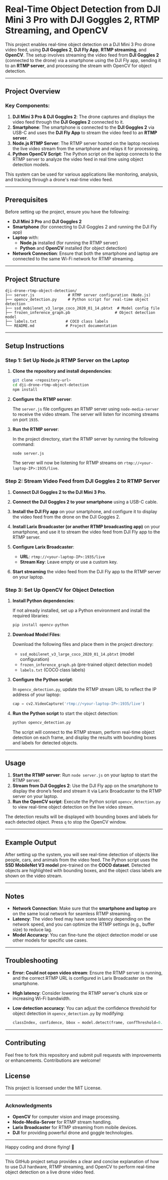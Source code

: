 # Real-Time Object Detection from DJI Mini 3 Pro with DJI Goggles 2, RTMP Streaming, and OpenCV

This project enables real-time object detection on a DJI Mini 3 Pro drone video feed, using **DJI Goggles 2**, **DJI Fly App**, **RTMP streaming**, and **OpenCV**. The setup involves streaming the video feed from **DJI Goggles 2** (connected to the drone) via a smartphone using the DJI Fly app, sending it to an **RTMP server**, and processing the stream with OpenCV for object detection.

---

## Project Overview

### Key Components:
1. **DJI Mini 3 Pro & DJI Goggles 2**: The drone captures and displays the video feed through the **DJI Goggles 2** connected to it.
2. **Smartphone**: The smartphone is connected to the **DJI Goggles 2** via USB-C and uses the **DJI Fly App** to stream the video feed to an **RTMP server**.
3. **Node.js RTMP Server**: The RTMP server hosted on the laptop receives the live video stream from the smartphone and relays it for processing.
4. **Python OpenCV Script**: The Python script on the laptop connects to the RTMP server to analyze the video feed in real time using object detection models.

This system can be used for various applications like monitoring, analysis, and tracking through a drone's real-time video feed.

---

## Prerequisites

Before setting up the project, ensure you have the following:

- **DJI Mini 3 Pro** and **DJI Goggles 2**
- **Smartphone** (for connecting to DJI Goggles 2 and running the DJI Fly app)
- **Laptop** with:
  - **Node.js** installed (for running the RTMP server)
  - **Python** and **OpenCV** installed (for object detection)
- **Network Connection**: Ensure that both the smartphone and laptop are connected to the same Wi-Fi network for RTMP streaming.

---

## Project Structure

```
dji-drone-rtmp-object-detection/
├── server.js               # RTMP server configuration (Node.js)
├── opencv_detection.py     # Python script for real-time object detection
├── ssd_mobilenet_v3_large_coco_2020_01_14.pbtxt  # Model config file
├── frozen_inference_graph.pb                    # Object detection model
├── labels.txt             # COCO class labels
└── README.md              # Project documentation
```

---

## Setup Instructions

### Step 1: Set Up Node.js RTMP Server on the Laptop

1. **Clone the repository and install dependencies**:

   ```bash
   git clone <repository-url>
   cd dji-drone-rtmp-object-detection
   npm install
   ```

2. **Configure the RTMP server**:

   The `server.js` file configures an RTMP server using `node-media-server` to receive the video stream. The server will listen for incoming streams on port `1935`.

3. **Run the RTMP server**:

   In the project directory, start the RTMP server by running the following command:

   ```bash
   node server.js
   ```

   The server will now be listening for RTMP streams on `rtmp://<your-laptop-IP>:1935/live`.

### Step 2: Stream Video Feed from DJI Goggles 2 to RTMP Server

1. **Connect DJI Goggles 2 to the DJI Mini 3 Pro**.

2. **Connect the DJI Goggles 2 to your smartphone** using a USB-C cable.

3. **Install the DJI Fly app** on your smartphone, and configure it to display the video feed from the drone on the DJI Goggles 2.

4. **Install Larix Broadcaster (or another RTMP broadcasting app)** on your smartphone, and use it to stream the video feed from DJI Fly app to the RTMP server.

5. **Configure Larix Broadcaster**:
   - **URL**: `rtmp://<your-laptop-IP>:1935/live`
   - **Stream Key**: Leave empty or use a custom key.
   
6. **Start streaming** the video feed from the DJI Fly app to the RTMP server on your laptop.

### Step 3: Set Up OpenCV for Object Detection

1. **Install Python dependencies**:

   If not already installed, set up a Python environment and install the required libraries:

   ```bash
   pip install opencv-python
   ```

2. **Download Model Files**:

   Download the following files and place them in the project directory:
   - `ssd_mobilenet_v3_large_coco_2020_01_14.pbtxt` (model configuration)
   - `frozen_inference_graph.pb` (pre-trained object detection model)
   - `labels.txt` (COCO class labels)

3. **Configure the Python script**:

   In `opencv_detection.py`, update the RTMP stream URL to reflect the IP address of your laptop:

   ```python
   cap = cv2.VideoCapture('rtmp://<your-laptop-IP>:1935/live')
   ```

4. **Run the Python script** to start the object detection:

   ```bash
   python opencv_detection.py
   ```

   The script will connect to the RTMP stream, perform real-time object detection on each frame, and display the results with bounding boxes and labels for detected objects.

---

## Usage

1. **Start the RTMP server**: Run `node server.js` on your laptop to start the RTMP server.
2. **Stream from DJI Goggles 2**: Use the DJI Fly app on the smartphone to display the drone’s feed and stream it via Larix Broadcaster to the RTMP server on your laptop.
3. **Run the OpenCV script**: Execute the Python script `opencv_detection.py` to view real-time object detection on the live video stream.

The detection results will be displayed with bounding boxes and labels for each detected object. Press `q` to stop the OpenCV window.

---

## Example Output

After setting up the system, you will see real-time detection of objects like people, cars, and animals from the video feed. The Python script uses the **SSD MobileNet V3 model** pre-trained on the **COCO dataset**. Detected objects are highlighted with bounding boxes, and the object class labels are shown on the video stream.

---

## Notes

- **Network Connection**: Make sure that the **smartphone and laptop** are on the same local network for seamless RTMP streaming.
- **Latency**: The video feed may have some latency depending on the network speed, and you can optimize the RTMP settings (e.g., buffer size) to reduce lag.
- **Model Accuracy**: You can fine-tune the object detection model or use other models for specific use cases.

---

## Troubleshooting

- **Error: Could not open video stream**: Ensure the RTMP server is running, and the correct RTMP URL is configured in Larix Broadcaster on the smartphone.
- **High latency**: Consider lowering the RTMP server's chunk size or increasing Wi-Fi bandwidth.
- **Low detection accuracy**: You can adjust the confidence threshold for object detection in `opencv_detection.py` by modifying:

   ```python
   classIndex, confidence, bbox = model.detect(frame, confThreshold=0.65)
   ```

---

## Contributing

Feel free to fork this repository and submit pull requests with improvements or enhancements. Contributions are welcome!

## License

This project is licensed under the MIT License.

---

### Acknowledgments

- **OpenCV** for computer vision and image processing.
- **Node-Media-Server** for RTMP stream handling.
- **Larix Broadcaster** for RTMP streaming from mobile devices.
- **DJI** for providing powerful drone and goggle technologies.

---

Happy coding and drone flying! 🎉

---

This GitHub project setup provides a clear and concise explanation of how to use DJI hardware, RTMP streaming, and OpenCV to perform real-time object detection on a live drone video feed.

